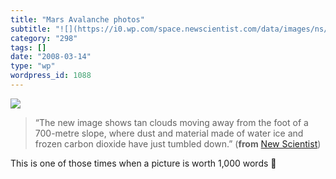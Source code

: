```yaml
---
title: "Mars Avalanche photos"
subtitle: "![](https://i0.wp.com/space.newscientist.com/data/images/ns/cms/dn13407/dn13407-1_250.jpg?w=584)"
category: "298"
tags: []
date: "2008-03-14"
type: "wp"
wordpress_id: 1088
---
```

![](https://i0.wp.com/space.newscientist.com/data/images/ns/cms/dn13407/dn13407-1_250.jpg?w=584)
> “The new image shows tan clouds moving away from the foot of a 700-metre slope, where dust and material made of water ice and frozen carbon dioxide have just tumbled down.” (**from** [New Scientist](http://space.newscientist.com/article/dn13407-avalanches-caught-flowing-on-mars.html))

This is one of those times when a picture is worth 1,000 words 🙂